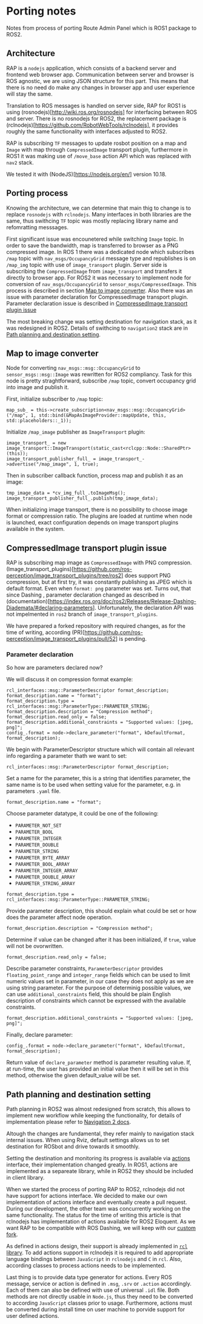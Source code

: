 # Porting notes
Notes from process of porting Route Admin Panel which is ROS1 package to ROS2.

## Architecture

RAP is a `nodejs` application, which consists of a backend server and frontend web browser app. Communication between server and browser is ROS agnostic, we are using JSON structure for this part. This means that there is no need do make any changes in browser app and user experience will stay the same.

Translation to ROS messages is handled on server side, RAP for ROS1 is using (rosnodejs)[http://wiki.ros.org/rosnodejs] for interfacing between ROS and server. There is no rosnodejs for ROS2, the replacement package is (rclnodejs)[https://github.com/RobotWebTools/rclnodejs], it provides roughly the same functionality with interfaces adjusted to ROS2.

RAP is subscribing `TF` messages to update rosbot position on a map and `Image` with map through `CompressedImage` transport plugin,  furthermore in ROS1 it was making use of `/move_base` action API which was replaced with `nav2` stack.

We tested it with (NodeJS)[https://nodejs.org/en/] version 10.18.

## Porting process

Knowing the architecture, we can determine that main thig to change is to replace `rosnodejs` with `rclnodejs`. Many interfaces in both libraries are the same, thus swithcing `TF` topic was mostly replacing library name and refomratting messsages.

First significant issue was encounetered while switching `Image` topic. In order to save the bandwidth, map is transferred to browser as a PNG compressed image. In ROS 1 there was a dedicated node which subscribes `/map` topic with `nav_msgs/OccupancyGrid` message type and republishes is on `/map_img` topic with use of `image_transport` plugin. Server side is subscribing the `CompressedImage` from `image_transport` and transfers it directly to browser app. For ROS2 it was necessary to implement node for conversion of `nav_msgs/OccupancyGrid` to `sensor_msgs/CompressedImage`. This process is described in section [Map to image converter](#map-to-image-converter). Also there was an issue with parameter declaration for CompressedImage transport plugin. Parameter declaration issue is described in [CompressedImage transport plugin issue](#compressedimage-transport-plugin-issue)

The most breaking change was setting destination for navigation stack, as it was redesigned in ROS2. Details of swithcing to `navigation2` stack are in [Path planning and destination setting](#path-planning-and-destination-setting).

## Map to image converter

Node for converting `nav_msgs::msg::OccupancyGrid` to `sensor_msgs::msg::Image` was rewritten for ROS2 compliancy. Task for this node is pretty straghtforward, subscribe `/map` topic, convert occupancy grid into image and publish it.

First, initialize subscriber to `/map` topic:
```
map_sub_ = this->create_subscription<nav_msgs::msg::OccupancyGrid>("/map", 1, std::bind(&MapAsImageProvider::mapUpdate, this, std::placeholders::_1));
```

Initialize `/map_image` publisher as `ImageTransport` plugin:
```
image_transport_ = new image_transport::ImageTransport(static_cast<rclcpp::Node::SharedPtr>(this));
image_transport_publisher_full_ = image_transport_->advertise("/map_image", 1, true);
```

Then in subscriber callback function, process map and publish it as an image:

```
tmp_image_data = *cv_img_full_.toImageMsg();
image_transport_publisher_full_.publish(tmp_image_data);
```

When initializing image transport, there is no possibility to choose image format or compression ratio. The plugins are loaded at runtime when node is launched, exact configuration depends on image transport plugins available in the system.

## CompressedImage transport plugin issue

RAP is subscribing map image as `CompressedImage` with PNG compression. (Image_transport_plugins)[https://github.com/ros-perception/image_transport_plugins/tree/ros2] does support PNG compression, but at first try, it was constantly publishing as JPEG which is default format. Even when `format: png` parameter was set. Turns out, that since Dashing , parameter declaration changed as described in (documentation)[https://index.ros.org/doc/ros2/Releases/Release-Dashing-Diademata/#declaring-parameters]. Unfortunately, the declaration API was not impelmented in `ros2` branch of `image_transport_plugins`. 

We have prepared a forked repository with required changes, as for the time of writing, according (PR)[https://github.com/ros-perception/image_transport_plugins/pull/52] is pending.

### Parameter declaration

So how are parameters declared now?

We will discuss it on compression format example:

```
rcl_interfaces::msg::ParameterDescriptor format_description;
format_description.name = "format";
format_description.type = rcl_interfaces::msg::ParameterType::PARAMETER_STRING;
format_description.description = "Compression method";
format_description.read_only = false;
format_description.additional_constraints = "Supported values: [jpeg, png]";
config_.format = node->declare_parameter("format", kDefaultFormat, format_description);
```

We begin with ParameterDescriptor structure which will contain all relevant info regarding a parameter thath we want to set:
```
rcl_interfaces::msg::ParameterDescriptor format_description;
```

Set a name for the parameter, this is a string that identifies parameter, the same name is to be used when setting value for the parameter, e.g. in parameters `.yaml` file.

```
format_description.name = "format";
```

Choose parameter datatype, it could be one of the following:
  - `PARAMETER_NOT_SET`
  - `PARAMETER_BOOL`
  - `PARAMETER_INTEGER`
  - `PARAMETER_DOUBLE`
  - `PARAMETER_STRING`
  - `PARAMETER_BYTE_ARRAY`
  - `PARAMETER_BOOL_ARRAY`
  - `PARAMETER_INTEGER_ARRAY`
  - `PARAMETER_DOUBLE_ARRAY`
  - `PARAMETER_STRING_ARRAY`

```
format_description.type = rcl_interfaces::msg::ParameterType::PARAMETER_STRING;
```

Provide parameter description, this should explain what could be set or how does the parameter affect node operation.

```
format_description.description = "Compression method";
```

Determine if value can be changed after it has been initialized, if `true`, value will not be ovorwritten.

```
format_description.read_only = false;
```

Describe parameter constraints, `ParameterDescriptor` provides `floating_point_range` and `integer_range` fields which can be used to limit numeric values set in parameter, in our case they does not apply as we are using string parameter. For the purpose of determinig possible values, we can use `additional_constraints` field, this should be plain English description of constraints which cannot be expressed with the available constraints. 

```
format_description.additional_constraints = "Supported values: [jpeg, png]";
```

Finally, declare parameter:
```
config_.format = node->declare_parameter("format", kDefaultFormat, format_description);
```

Return value of `declare_parameter` method is parameter resulting value. If, at run-time, the user has provided an initial value then it will be set in this method, otherwise the given default_value will be set. 

## Path planning and destination setting

Path planning in ROS2 was almost redesigned from scratch, this allows to implement new workflow while keeping the functionality, for details of implementation please refer to [Navigation 2 docs](https://ros-planning.github.io/navigation2/concepts/index.html#). 

Altough the changes are fundamental, they refer mainly to navigation stack internal issues. When using Rviz, default settings allows us to set destination for ROSbot and drive towards it smoothly.

Setting the destination and monitoring its progress is available via [actions](http://design.ros2.org/articles/actions.html) interface, their implementation changed greatly. In ROS1, actions are implemented as a separeate library, while in ROS2 they should be included in client library.

When we started the process of porting RAP to ROS2, rclnodejs did not have support for actions interface. We decided to make our own implementation of actions interface and eventually create a pull request. During our development, the other team was concurrently working on the same functionality. The status for the time of writing this article is that rclnodejs has implementation of actions available for ROS2 Eloquent. As we want RAP to be compatible with ROS Dashing, we will keep with our [custom fork](https://github.com/lukaszmitka/rclnodejs).

As defined in actions design, their support is already implemented in [`rcl` library](https://github.com/ros2/rcl). To add actions support in rclnodejs it is required to add appropriate language bindings between `JavaScript` in `rclnodejs` and `C` in `rcl`. Also, according classes to process actions needs to be implemented. 

Last thing is to provide data type generator for actions. Every ROS message, service or action is defined in `.msg`, `.srv` or `.action` accordingly. Each of them can also be defined with use of universal `.idl` file. Both methods are not directly usable in `Node.js`, thus they need to be converted to according `JavaScript` classes prior to usage. Furthermore, actions must be converted during install time on user machine to porvide support for user defined actions.
